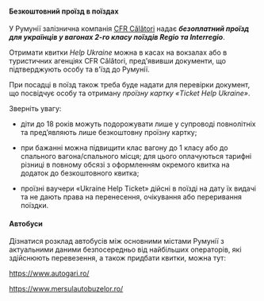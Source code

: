 


#### Безкоштовний проїзд в поїздах

У Румунії залізнична компанія [CFR Călători](https://www.cfrcalatori.ro/en/) надає ***безоплатний проїзд для українців у вагонах 2-го класу поїздів Regio та Interregio***. 

Отримати квитки *Help Ukraine* можна в касах на вокзалах або в туристичних агенціях CFR Călători, пред'явивши документи, що підтверджують особу та в'їзд до Румунії.

При посадці в поїзд також треба буде надати для перевірки документ, що посвідчує особу та отриману *проїзну картку «Ticket Help Ukraine»*. 

Зверніть увагу:

- діти до 18 років можуть подорожувати лише у супроводі повнолітніх та пред’являють лише безкоштовну проїзну картку;

- при бажанні можна підвищити клас вагону до 1 класу або до спального вагона/спального місця; для цього оплачуються тарифні різниці в повному обсязі з оформленням окремого квитка на додаток до безкоштовного квитка;

- проїзні ваучери «Ukraine Help Ticket» дійсні в поїзді на дату їх видачі та не дають права на перенесення, очікування або переривання поїздки.


#### Автобуси

Дізнатися розклад автобусів між основними містами Румунії з актуальними даними безпосередньо від найбільших операторів, які здійснюють перевезення, а також придбати квитки, можна тут:

https://www.autogari.ro/

https://www.mersulautobuzelor.ro/